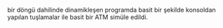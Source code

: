 bir döngü dahilinde dinamikleşen programda basit bir şekilde konsoldan yapılan tuşlamalar ile basit bir ATM simüle edildi.
